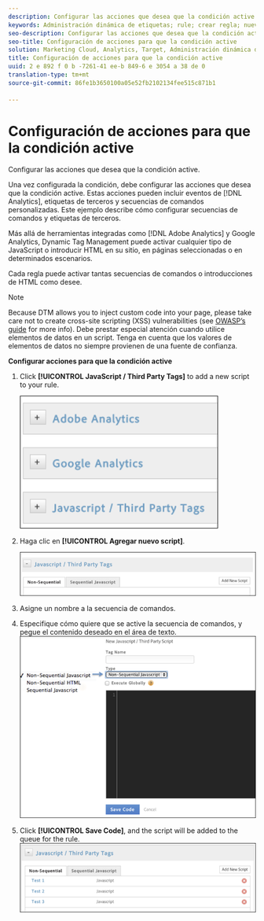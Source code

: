 ```yaml
---
description: Configurar las acciones que desea que la condición active.
keywords: Administración dinámica de etiquetas; rule; crear regla; nueva regla; etiquetas javascript/terceros; configurar acciones para condición; agregar nueva secuencia de comandos; non-secuencial javascript; secuencial javascript; html no secuencial
seo-description: Configurar las acciones que desea que la condición active.
seo-title: Configuración de acciones para que la condición active
solution: Marketing Cloud, Analytics, Target, Administración dinámica de etiquetas
title: Configuración de acciones para que la condición active
uuid: 2 e 892 f 0 b -7261-41 ee-b 849-6 e 3054 a 38 de 0
translation-type: tm+mt
source-git-commit: 86fe1b3650100a05e52fb2102134fee515c871b1

---
```



# Configuración de acciones para que la condición active

Configurar las acciones que desea que la condición active.

Una vez configurada la condición, debe configurar las acciones que desea que la condición active. Estas acciones pueden incluir eventos de [!DNL Analytics], etiquetas de terceros y secuencias de comandos personalizadas. Este ejemplo describe cómo configurar secuencias de comandos y etiquetas de terceros.

Más allá de herramientas integradas como [!DNL Adobe Analytics] y Google Analytics, Dynamic Tag Management puede activar cualquier tipo de JavaScript o introducir HTML en su sitio, en páginas seleccionadas o en determinados escenarios.

Cada regla puede activar tantas secuencias de comandos o introducciones de HTML como desee.

>[!NOTE]
>
>Because DTM allows you to inject custom code into your page, please take care not to create cross-site scripting (XSS) vulnerabilities (see [OWASP’s guide](https://www.owasp.org/index.php/Cross-site_Scripting_(XSS)) for more info). Debe prestar especial atención cuando utilice elementos de datos en un script. Tenga en cuenta que los valores de elementos de datos no siempre provienen de una fuente de confianza.

**Configurar acciones para que la condición active**

1. Click **[!UICONTROL JavaScript / Third Party Tags]** to add a new script to your rule.

   ![](assets/scripts-actions.png)

1. Haga clic en **[!UICONTROL Agregar nuevo script]**.

   ![](assets/scripts-actions2.png)

1. Asigne un nombre a la secuencia de comandos.
1. Especifique cómo quiere que se active la secuencia de comandos, y pegue el contenido deseado en el área de texto. ![](assets/scripts-actions3.png)

1. Click **[!UICONTROL Save Code]**, and the script will be added to the queue for the rule. ![](assets/scripts-actions4.png)

